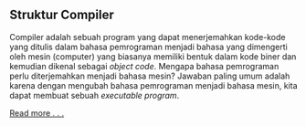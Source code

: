 ## Struktur Compiler

Compiler adalah sebuah program yang dapat menerjemahkan kode-kode yang ditulis dalam bahasa pemrograman menjadi bahasa yang dimengerti oleh mesin (computer) yang biasanya memiliki bentuk dalam kode biner dan kemudian dikenal sebagai *object code*. Mengapa bahasa pemrograman perlu diterjemahkan menjadi bahasa mesin? Jawaban paling umum adalah karena dengan mengubah bahasa pemrograman menjadi bahasa mesin, kita dapat membuat sebuah *executable program*.

[Read more . . .](agathastellatasya.github.io/strukturcompiler)
